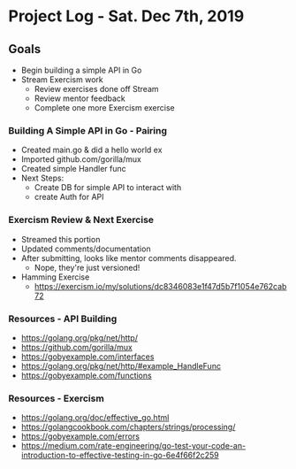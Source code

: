 # Project Log - Sat. Dec 7th, 2019
## Goals
* Begin building a simple API in Go
* Stream Exercism work
  * Review exercises done off Stream
  * Review mentor feedback
  * Complete one more Exercism exercise

### Building A Simple API in Go - Pairing
* Created main.go & did a hello world ex
* Imported github.com/gorilla/mux
* Created simple Handler func
* Next Steps:
  * Create DB for simple API to interact with
  * create Auth for API  

### Exercism Review & Next Exercise  
* Streamed this portion
* Updated comments/documentation
* After submitting, looks like mentor comments disappeared.
  * Nope, they're just versioned!
* Hamming Exercise
  * https://exercism.io/my/solutions/dc8346083e1f47d5b7f1054e762cab72

### Resources - API Building
* https://golang.org/pkg/net/http/
* https://github.com/gorilla/mux
* https://gobyexample.com/interfaces
* https://golang.org/pkg/net/http/#example_HandleFunc
* https://gobyexample.com/functions

### Resources -  Exercism
* https://golang.org/doc/effective_go.html
* https://golangcookbook.com/chapters/strings/processing/
* https://gobyexample.com/errors
* https://medium.com/rate-engineering/go-test-your-code-an-introduction-to-effective-testing-in-go-6e4f66f2c259
